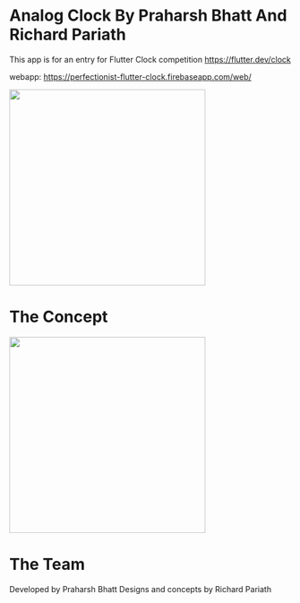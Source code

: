 # Analog Clock By Praharsh Bhatt And Richard Pariath

This app is for an entry for Flutter Clock competition https://flutter.dev/clock

webapp: https://perfectionist-flutter-clock.firebaseapp.com/web/

<img src='Screenshot_1.png' width='350'>


# The Concept


<img src='Concept_1.jpg' width='350'>


# The Team
Developed by Praharsh Bhatt
Designs and concepts by Richard Pariath